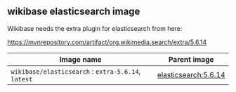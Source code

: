 ## wikibase elasticsearch image

Wikibase needs the extra plugin for elasticsearch from here:

https://mvnrepository.com/artifact/org.wikimedia.search/extra/5.6.14

Image name                              | Parent image             
--------------------------------------- | ------------------------ 
`wikibase/elasticsearch` : `extra-5.6.14`, `latest`     | [elasticsearch:5.6.14](https://hub.docker.com/_/elasticsearch/) 
